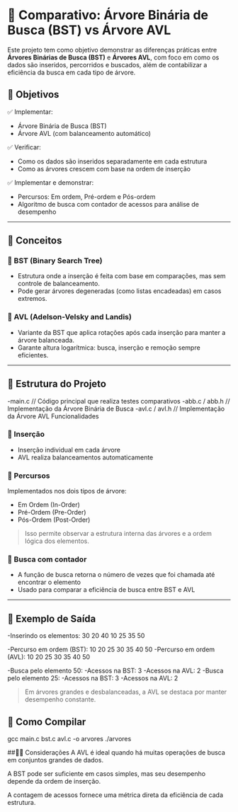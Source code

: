 
# 🌳 Comparativo: Árvore Binária de Busca (BST) vs Árvore AVL

Este projeto tem como objetivo demonstrar as diferenças práticas entre **Árvores Binárias de Busca (BST)** e **Árvores AVL**, com foco em como os dados são inseridos, percorridos e buscados, além de contabilizar a eficiência da busca em cada tipo de árvore.

## 📌 Objetivos

✅ Implementar:
- Árvore Binária de Busca (BST)  
- Árvore AVL (com balanceamento automático)

✅ Verificar:
- Como os dados são inseridos separadamente em cada estrutura  
- Como as árvores crescem com base na ordem de inserção

✅ Implementar e demonstrar:
- Percursos: Em ordem, Pré-ordem e Pós-ordem  
- Algoritmo de busca com contador de acessos para análise de desempenho

---

## 🧠 Conceitos

### 🔹 BST (Binary Search Tree)
- Estrutura onde a inserção é feita com base em comparações, mas sem controle de balanceamento.
- Pode gerar árvores degeneradas (como listas encadeadas) em casos extremos.

### 🔹 AVL (Adelson-Velsky and Landis)
- Variante da BST que aplica rotações após cada inserção para manter a árvore balanceada.
- Garante altura logarítmica: busca, inserção e remoção sempre eficientes.

---

## 📁 Estrutura do Projeto
-main.c // Código principal que realiza testes comparativos
-abb.c / abb.h // Implementação da Árvore Binária de Busca
-avl.c / avl.h // Implementação da Árvore AVL
 Funcionalidades

### 🔸 Inserção
- Inserção individual em cada árvore
- AVL realiza balanceamentos automaticamente

### 🔸 Percursos
Implementados nos dois tipos de árvore:
- Em Ordem (In-Order)
- Pré-Ordem (Pre-Order)
- Pós-Ordem (Post-Order)

> Isso permite observar a estrutura interna das árvores e a ordem lógica dos elementos.

### 🔸 Busca com contador
- A função de busca retorna o número de vezes que foi chamada até encontrar o elemento
- Usado para comparar a eficiência de busca entre BST e AVL

---

## 🧪 Exemplo de Saída

-Inserindo os elementos: 30 20 40 10 25 35 50

-Percurso em ordem (BST): 10 20 25 30 35 40 50
-Percurso em ordem (AVL): 10 20 25 30 35 40 50

-Busca pelo elemento 50:
-Acessos na BST: 3
-Acessos na AVL: 2
-Busca pelo elemento 25:
-Acessos na BST: 3
-Acessos na AVL: 2

> Em árvores grandes e desbalanceadas, a AVL se destaca por manter desempenho constante.


## 🚀 Como Compilar
gcc main.c bst.c avl.c -o arvores
./arvores

##👨‍🏫 Considerações
A AVL é ideal quando há muitas operações de busca em conjuntos grandes de dados.

A BST pode ser suficiente em casos simples, mas seu desempenho depende da ordem de inserção.

A contagem de acessos fornece uma métrica direta da eficiência de cada estrutura.
